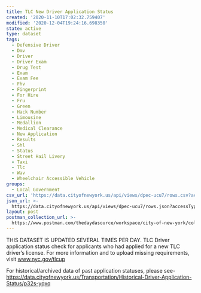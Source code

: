 ```yaml
---
title: TLC New Driver Application Status
created: '2020-11-10T17:02:32.759407'
modified: '2020-12-04T19:24:16.698350'
state: active
type: dataset
tags:
  - Defensive Driver
  - Dmv
  - Driver
  - Driver Exam
  - Drug Test
  - Exam
  - Exam Fee
  - Fhv
  - Fingerprint
  - For Hire
  - Fru
  - Green
  - Hack Number
  - Limousine
  - Medallion
  - Medical Clearance
  - New Application
  - Results
  - Shl
  - Status
  - Street Hail Livery
  - Taxi
  - Tlc
  - Wav
  - Wheelchair Accessible Vehicle
groups:
  - Local Government
csv_url: 'https://data.cityofnewyork.us/api/views/dpec-ucu7/rows.csv?accessType=DOWNLOAD'
json_url: >-
  https://data.cityofnewyork.us/api/views/dpec-ucu7/rows.json?accessType=DOWNLOAD
layout: post
postman_collection_url: >-
  https://www.postman.com/thedaydasource/workspace/city-of-new-york/collection/15909983-448ef77a-a735-4edc-8b73-36dfe027b78f
---
```

THIS DATASET IS UPDATED SEVERAL TIMES PER DAY. TLC Driver application status check for applicants who had applied for a new TLC driver’s license. For more information and to upload missing requirements, visit www.nyc.gov/tlcup

For historical/archived data of past application statuses, please see- https://data.cityofnewyork.us/Transportation/Historical-Driver-Application-Status/p32s-yqxq
